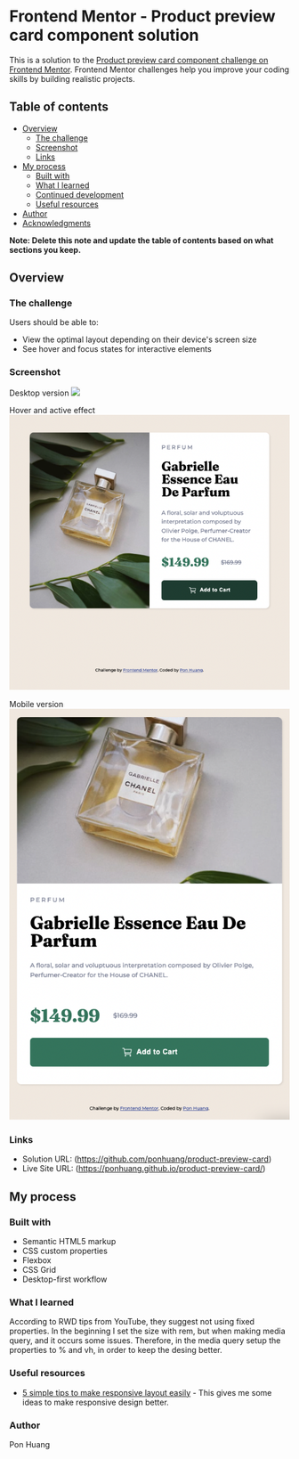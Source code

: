 # Frontend Mentor - Product preview card component solution

This is a solution to the [Product preview card component challenge on Frontend Mentor](https://www.frontendmentor.io/challenges/product-preview-card-component-GO7UmttRfa). Frontend Mentor challenges help you improve your coding skills by building realistic projects.

## Table of contents

- [Overview](#overview)
  - [The challenge](#the-challenge)
  - [Screenshot](#screenshot)
  - [Links](#links)
- [My process](#my-process)
  - [Built with](#built-with)
  - [What I learned](#what-i-learned)
  - [Continued development](#continued-development)
  - [Useful resources](#useful-resources)
- [Author](#author)
- [Acknowledgments](#acknowledgments)

**Note: Delete this note and update the table of contents based on what sections you keep.**

## Overview

### The challenge

Users should be able to:

- View the optimal layout depending on their device's screen size
- See hover and focus states for interactive elements

### Screenshot

Desktop version
![](screenshot/desktop-screenshot.png.jpg)

Hover and active effect
![](screenshot/desktop-hover-screenshot.png)

Mobile version
![](screenshot/mobile-screeshot.png)

### Links

- Solution URL: (https://github.com/ponhuang/product-preview-card)
- Live Site URL: (https://ponhuang.github.io/product-preview-card/)

## My process

### Built with

- Semantic HTML5 markup
- CSS custom properties
- Flexbox
- CSS Grid
- Desktop-first workflow

### What I learned

According to RWD tips from YouTube, they suggest not using fixed properties. In the beginning I set the size with rem, but when making media query, and it occurs some issues. Therefore, in the media query setup the properties to % and vh, in order to keep the desing better.

### Useful resources

- [5 simple tips to make responsive layout easily](https://www.youtube.com/watch?v=VQraviuwbzU) - This gives me some ideas to make responsive design better.

### Author

Pon Huang
